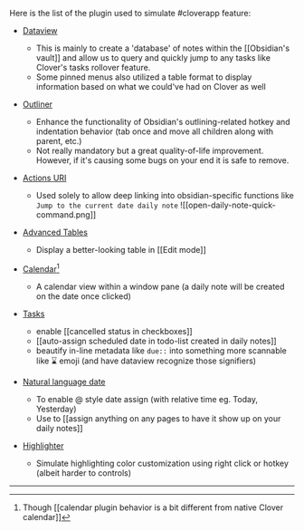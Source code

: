 Here is the list of the plugin used to simulate #cloverapp feature:

- [Dataview](obsidian://show-plugin?id=table-editor-obsidian) 
	- This is mainly to create a 'database' of notes within the [[Obsidian's vault]] and allow us to query and quickly jump to any tasks like Clover's tasks rollover feature.
	- Some pinned menus also utilized a table format to display information based on what we could've had on Clover as well 

- [Outliner](obsidian://show-plugin?id=obsidian-outliner)
	- Enhance the functionality of Obsidian's outlining-related hotkey and indentation behavior (tab once and move all children along with parent, etc.)
	- Not really mandatory but a great quality-of-life improvement. However, if it's causing some bugs on your end it is safe to remove.

- [Actions URI](obsidian://show-plugin?id=actions-uri)
	- Used solely to allow deep linking into obsidian-specific functions like `Jump to the current date daily note` ![[open-daily-note-quick-command.png]]

- [Advanced Tables](obsidian://show-plugin?id=table-editor-obsidian)
	- Display a better-looking table in [[Edit mode]]

- [Calendar](obsidian://show-plugin?id=calendar)[^1]
	- A calendar view within a window pane (a daily note will be created on the date once clicked)

- [Tasks](obsidian://show-plugin?id=obsidian-tasks-plugin) 
	- enable [[cancelled status in checkboxes]]
	- [[auto-assign scheduled date in todo-list created in daily notes]]
	- beautify in-line metadata like `due::` into something more scannable like ⌛ emoji (and have dataview recognize those signifiers)

- [Natural language date](obsidian://show-plugin?id=nldates-obsidian)
	- To enable @ style date assign (with relative time eg. Today, Yesterday)
	- Use to [[assign anything on any pages to have it show up on your daily notes]]

- [Highlighter](obsidian://show-plugin?id=highlightr-plugin)
	- Simulate highlighting color customization using right click or hotkey (albeit harder to controls)



---
 [^1]: Though [[calendar plugin behavior is a bit different from native Clover calendar]]
